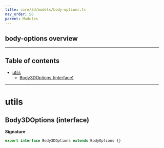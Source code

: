 ```yaml
---
title: core/3d/models/body-options.ts
nav_order: 56
parent: Modules
---
```


## body-options overview

---

<h2 class="text-delta">Table of contents</h2>

- [utils](#utils)
  - [Body3DOptions (interface)](#body3doptions-interface)

---

# utils

## Body3DOptions (interface)

**Signature**

```ts
export interface Body3DOptions extends BodyOptions {}
```

